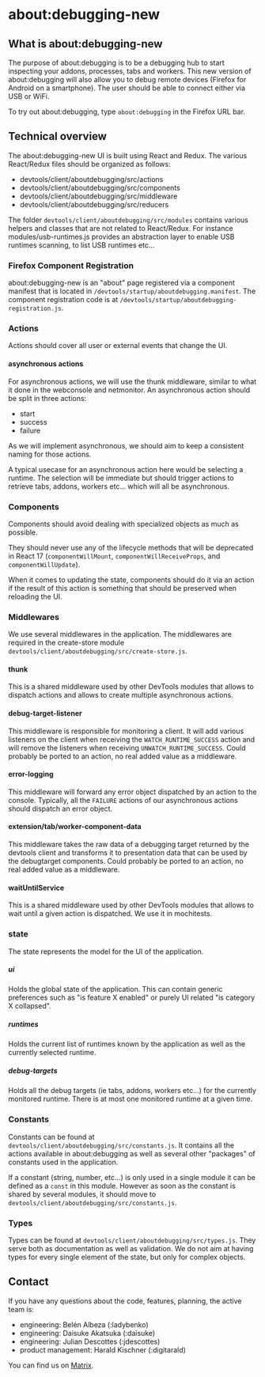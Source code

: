 # about:debugging-new

## What is about:debugging-new
The purpose of about:debugging is to be a debugging hub to start inspecting your addons, processes, tabs and workers. This new version of about:debugging will also allow you to debug remote devices (Firefox for Android on a smartphone). The user should be able to connect either via USB or WiFi.

To try out about:debugging, type `about:debugging` in the Firefox URL bar.

## Technical overview

The about:debugging-new UI is built using React and Redux. The various React/Redux files should be organized as follows:
- devtools/client/aboutdebugging/src/actions
- devtools/client/aboutdebugging/src/components
- devtools/client/aboutdebugging/src/middleware
- devtools/client/aboutdebugging/src/reducers

The folder `devtools/client/aboutdebugging/src/modules` contains various helpers and classes that are not related to React/Redux. For instance modules/usb-runtimes.js provides an abstraction layer to enable USB runtimes scanning, to list USB runtimes etc...

### Firefox Component Registration
about:debugging-new is an "about" page registered via a component manifest that is located in `/devtools/startup/aboutdebugging.manifest`. The component registration code is at `/devtools/startup/aboutdebugging-registration.js`.

### Actions
Actions should cover all user or external events that change the UI.

#### asynchronous actions
For asynchronous actions, we will use the thunk middleware, similar to what it done in the webconsole and netmonitor. An asynchronous action should be split in three actions:
- start
- success
- failure

As we will implement asynchronous, we should aim to keep a consistent naming for those actions.

A typical usecase for an asynchronous action here would be selecting a runtime. The selection will be immediate but should trigger actions to retrieve tabs, addons, workers etc… which will all be asynchronous.

### Components
Components should avoid dealing with specialized objects as much as possible.

They should never use any of the lifecycle methods that will be deprecated in React 17 (`componentWillMount`, `componentWillReceiveProps`, and `componentWillUpdate`).

When it comes to updating the state, components should do it via an action if the result of this action is something that should be preserved when reloading the UI.

### Middlewares
We use several middlewares in the application. The middlewares are required in the create-store module `devtools/client/aboutdebugging/src/create-store.js`.

#### thunk
This is a shared middleware used by other DevTools modules that allows to dispatch actions and allows to create multiple asynchronous actions.

#### debug-target-listener
This middleware is responsible for monitoring a client. It will add various listeners on the client when receiving the `WATCH_RUNTIME_SUCCESS` action and will remove the listeners when receiving `UNWATCH_RUNTIME_SUCCESS`. Could probably be ported to an action, no real added value as a middleware.

#### error-logging
This middleware will forward any error object dispatched by an action to the console. Typically, all the `FAILURE` actions of our asynchronous actions should dispatch an error object.

#### extension/tab/worker-component-data
This middleware takes the raw data of a debugging target returned by the devtools client and transforms it to presentation data that can be used by the debugtarget components. Could probably be ported to an action, no real added value as a middleware.

#### waitUntilService
This is a shared middleware used by other DevTools modules that allows to wait until a given action is dispatched. We use it in mochitests.

### state
The state represents the model for the UI of the application.

##### ui
Holds the global state of the application. This can contain generic preferences such as "is feature X enabled" or purely UI related "is category X collapsed".

##### runtimes
Holds the current list of runtimes known by the application as well as the currently selected runtime.

##### debug-targets
Holds all the debug targets (ie tabs, addons, workers etc...) for the currently monitored runtime. There is at most one monitored runtime at a given time.

### Constants
Constants can be found at `devtools/client/aboutdebugging/src/constants.js`. It contains all the actions available in about:debugging as well as several other "packages" of constants used in the application.

If a constant (string, number, etc...) is only used in a single module it can be defined as a `const` in this module. However as soon as the constant is shared by several modules, it should move to `devtools/client/aboutdebugging/src/constants.js`.

### Types
Types can be found at `devtools/client/aboutdebugging/src/types.js`. They serve both as documentation as well as validation. We do not aim at having types for every single element of the state, but only for complex objects.

## Contact
If you have any questions about the code, features, planning, the active team is:
- engineering: Belén Albeza (:ladybenko)
- engineering: Daisuke Akatsuka (:daisuke)
- engineering: Julian Descottes (:jdescottes)
- product management: Harald Kischner (:digitarald)

You can find us on [Matrix](https://chat.mozilla.org/#/room/#devtools:mozilla.org).

